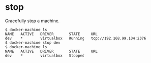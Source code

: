<!--[metadata]>
+++
title = "stop"
description = "Gracefully stop a machine"
keywords = ["machine, stop, subcommand"]
[menu.machine]
identifier="machine.stop"
parent="smn_machine_subcmds"
+++
<![end-metadata]-->

# stop

Gracefully stop a machine.

    $ docker-machine ls
    NAME   ACTIVE   DRIVER       STATE     URL
    dev    *        virtualbox   Running   tcp://192.168.99.104:2376
    $ docker-machine stop dev
    $ docker-machine ls
    NAME   ACTIVE   DRIVER       STATE     URL
    dev    *        virtualbox   Stopped

